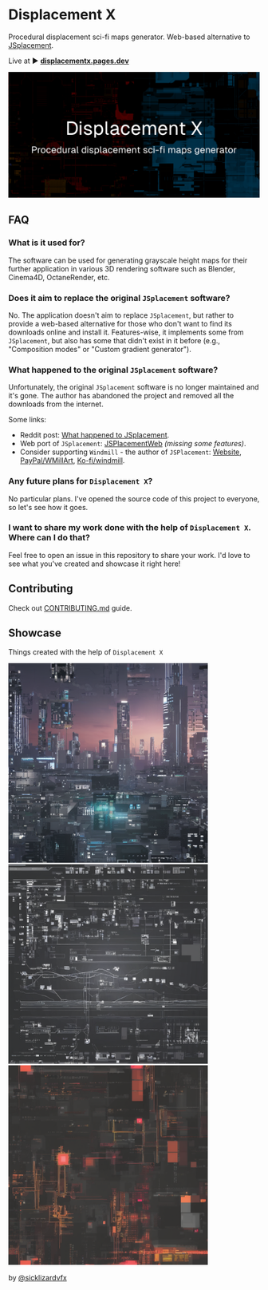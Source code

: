 # Displacement X

Procedural displacement sci-fi maps generator. Web-based alternative to [JSplacement](https://www.google.com/search?q=JSplacement).

Live at ▶ **[displacementx.pages.dev](https://displacementx.pages.dev/)**

<img src="./public/og.png" alt="Displacement X - social image preview"/>

## FAQ

### What is it used for?

The software can be used for generating grayscale height maps for their further application in various 3D rendering software such as Blender, Cinema4D, OctaneRender, etc.

### Does it aim to replace the original `JSplacement` software?

No. The application doesn't aim to replace `JSplacement`, but rather to provide a web-based alternative for those who don't want to find its downloads online and install it. Features-wise, it implements some from `JSplacement`, but also has some that didn't exist in it before (e.g., "Composition modes" or "Custom gradient generator").

### What happened to the original `JSplacement` software?

Unfortunately, the original `JSplacement` software is no longer maintained and it's gone. The author has abandoned the project and removed all the downloads from the internet.

Some links:

- Reddit post: [What happened to JSplacement](https://www.reddit.com/r/blender/comments/zfwmjr/does_anyone_know_what_happened_to_jsplacement/).
- Web port of `JSplacement`: [JSPlacementWeb](https://github.com/satelllte/JSPlacementWeb) _(missing some features)_.
- Consider supporting `Windmill` - the author of `JSPlacement`: [Website](https://windmillart.net/), [PayPal/WMillArt](https://www.paypal.com/paypalme/WMillArt), [Ko-fi/windmill](https://ko-fi.com/windmill).

### Any future plans for `Displacement X`?

No particular plans. I've opened the source code of this project to everyone, so let's see how it goes.

### I want to share my work done with the help of `Displacement X`. Where can I do that?

Feel free to open an issue in this repository to share your work. I'd love to see what you've created and showcase it right here!

## Contributing

Check out [CONTRIBUTING.md](./CONTRIBUTING.md) guide.

## Showcase

Things created with the help of `Displacement X`

<img height="400" src="./art/sicklizardvfx_1.png" alt="Art 1 by @sicklizardvfx" />
<img height="400" src="./art/sicklizardvfx_2.png" alt="Art 2 by @sicklizardvfx" />
<img height="400" src="./art/sicklizardvfx_3.png" alt="Art 3 by @sicklizardvfx" />

by [@sicklizardvfx](https://www.instagram.com/sicklizardvfx/)
